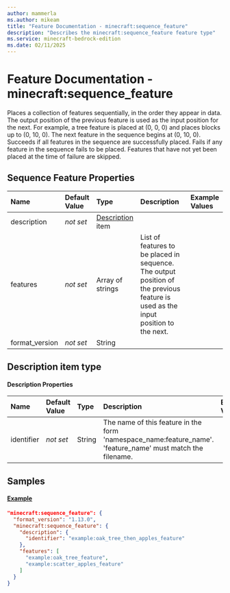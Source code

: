 ```yaml
---
author: mammerla
ms.author: mikeam
title: "Feature Documentation - minecraft:sequence_feature"
description: "Describes the minecraft:sequence_feature feature type"
ms.service: minecraft-bedrock-edition
ms.date: 02/11/2025 
---
```


# Feature Documentation - minecraft:sequence_feature

Places a collection of features sequentially, in the order they appear in data. The output position of the previous feature is used as the input position for the next. For example, a tree feature is placed at (0, 0, 0) and places blocks up to (0, 10, 0). The next feature in the sequence begins at (0, 10, 0). Succeeds if all features in the sequence are successfully placed. Fails if any feature in the sequence fails to be placed. Features that have not yet been placed at the time of failure are skipped.


## Sequence Feature Properties

|Name       |Default Value |Type |Description |Example Values |
|:----------|:-------------|:----|:-----------|:------------- |
| description | *not set* | [Description](#description-item-type) item |  |  | 
| features | *not set* | Array of strings | List of features to be placed in sequence. The output position of the previous feature is used as the input position to the next. |  | 
| format_version | *not set* | String |  |  | 

## Description item type

#### Description Properties

|Name       |Default Value |Type |Description |Example Values |
|:----------|:-------------|:----|:-----------|:------------- |
| identifier | *not set* | String | The name of this feature in the form 'namespace_name:feature_name'. 'feature_name' must match the filename. |  | 

## Samples

#### [Example](example)


```json
"minecraft:sequence_feature": {
  "format_version": "1.13.0",
  "minecraft:sequence_feature": {
    "description": {
      "identifier": "example:oak_tree_then_apples_feature"
    },
    "features": [
      "example:oak_tree_feature",
      "example:scatter_apples_feature"
    ]
  }
}
```
